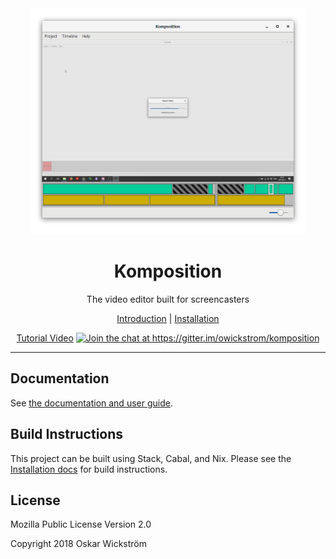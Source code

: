 <div align="center">
<img src="docs/src/screenshot.png" alt="Screenshot of Komposition" width="442px" height="362px">
<h1>Komposition</h1>
</div>

<p align="center">The video editor built for screencasters</p>

<p align="center">
<a href="https://owickstrom.github.io/komposition/user-guide/introduction/">Introduction</a> |
<a href="https://owickstrom.github.io/komposition/user-guide/installation/">Installation</a>
</p>

<p align="center">
  <a href="https://www.youtube.com/watch?v=VRmn76TZadg">Tutorial Video</a>
  <a href="https://gitter.im/owickstrom/komposition?utm_source=badge&utm_medium=badge&utm_campaign=pr-badge&utm_content=badge"><img src="https://badges.gitter.im/owickstrom/komposition.svg" alt="Join the chat at https://gitter.im/owickstrom/komposition"></a>
</p>

<hr>

## Documentation

See [the documentation and user guide](https://owickstrom.github.io/komposition/).

## Build Instructions

This project can be built using Stack, Cabal, and Nix. Please see the
[Installation docs](https://owickstrom.github.io/komposition/) for build
instructions.

## License

Mozilla Public License Version 2.0

Copyright 2018 Oskar Wickström
